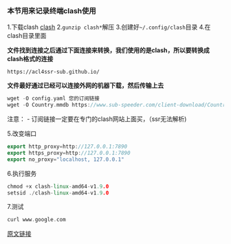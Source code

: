 ### 本节用来记录终端clash使用

1.下载clash
    [clash](https://github.com/Dreamacro/clash/releases)
2.`gunzip clash*`解压
3.创建好`~/.config/clash`目录
4.在clash目录里面

​	 **文件找到连接之后通过下面连接来转换，我们使用的是clash，所以要转换成clash格式的连接**

```
https://acl4ssr-sub.github.io/
```

​	**文件最好通过已经可以连接外网的机器下载，然后传输上去**

```cc
wget -O config.yaml 您的订阅链接
wget -O Country.mmdb https://www.sub-speeder.com/client-download/Country.mmdb
```

注意：
    - 订阅链接一定要在专门的clash网站上面买，（ssr无法解析)

5.改变端口

```cc
export http_proxy=http://127.0.0.1:7890
export https_proxy=http://127.0.0.1:7890
export no_proxy="localhost, 127.0.0.1"
```

6.执行服务

```cc
chmod +x clash-linux-amd64-v1.9.0
setsid ./clash-linux-amd64-v1.9.0
```

7.测试

```cc
curl www.google.com
```

[原文链接](https://juejin.cn/post/7054941050216906760)